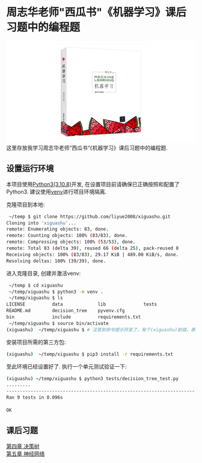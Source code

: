 # 周志华老师"西瓜书"《机器学习》课后习题中的编程题

![西瓜书](data/xiguashu.jpg)
这里存放我学习周志华老师“西瓜书“《机器学习》课后习题中的编程题.

## 设置运行环境

本项目使用[Python3\(3.10.8\)](https://www.python.org/downloads/)开发, 在设置项目前请确保已正确按照和配置了Python3. 建议使用[venv](https://docs.python.org/zh-cn/3/library/venv.html)进行项目环境隔离.

克隆项目到本地:  

```bash
 ~/temp $ git clone https://github.com/liyue2008/xiguashu.git
Cloning into 'xiguashu'...
remote: Enumerating objects: 83, done.
remote: Counting objects: 100% (83/83), done.
remote: Compressing objects: 100% (53/53), done.
remote: Total 83 (delta 39), reused 66 (delta 25), pack-reused 0
Receiving objects: 100% (83/83), 29.17 KiB | 489.00 KiB/s, done.
Resolving deltas: 100% (39/39), done.
```

进入克隆目录, 创建并激活venv:

```bash
 ~/temp $ cd xiguashu
 ~/temp/xiguashu $ python3 -m venv .
 ~/temp/xiguashu $ ls
LICENSE          data             lib              tests
README.md        decision_tree    pyvenv.cfg
bin              include          requirements.txt
 ~/temp/xiguashu $ source bin/activate
(xiguashu)  ~/temp/xiguashu $ # 注意到命令提示符变了，有个(xiguashu)前缀，表示当前环境是一个名为xiguashu的Python环境
```

安装项目所需的第三方包:

```bash
(xiguashu)  ~/temp/xiguashu $ pip3 install -r requirements.txt
```

至此环境已经设置好了. 执行一个单元测试验证一下:

```bash
(xiguashu) ~/temp/xiguashu $ python3 tests/decision_tree_test.py
.........
----------------------------------------------------------------------
Ran 9 tests in 0.096s

OK
```

## 课后习题

[第四章 决策树](./doc/Chapter_04.md)  
[第五章 神经网络](./doc/Chapter_05.md)  
